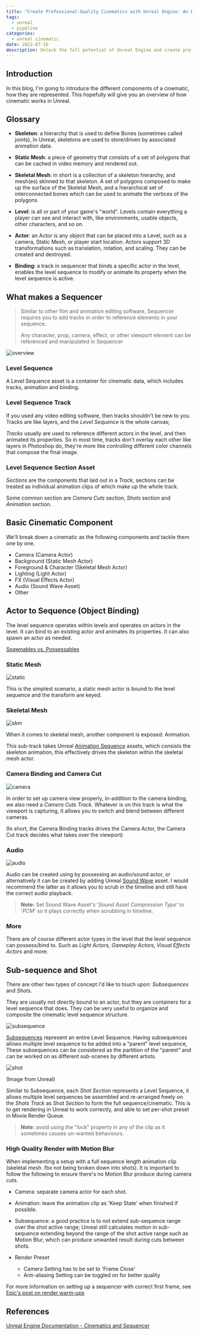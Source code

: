 ```yaml
---
title: "Create Professional-Quality Cinematics with Unreal Engine: An Easy-to-Follow Guide"
tags:
  - unreal
  - pipeline
categories:
  - unreal cinematic
date: 2022-07-16
description: Unlock the full potential of Unreal Engine and create professional-quality cinematics with our easy-to-follow guide. Our step-by-step tutorial provides practical examples and best practices for enhancing your storytelling and creating immersive experiences. Whether you're a beginner or an advanced user, our guide will help you master the techniques needed to take your cinematics to the next level.
---
```


## Introduction

In this blog, I'm going to introduce the different components
of a cinematic, how they are represented. This hopefully will give you an
overview of how cinematic works in Unreal.

## Glossary

- **Skeleton**: a hierarchy that is used to define Bones (sometimes called joints),
In Unreal, skeletons are used to store/driven by associated animation data.

- **Static Mesh**: a piece of geometry that consists of a set of polygons 
that can be cached in video memory and rendered out.

- **Skeletal Mesh**: in short is a collection of a skeleton hierarchy, and mesh(es) skinned to
that skeleton. A set of polygons composed to make up the surface of 
the Skeletal Mesh, and a hierarchical set of interconnected bones 
which can be used to animate the vertices of the polygons

- **Level**: is all or part of your game's "world". Levels contain everything a 
player can see and interact with, like environments, usable objects, 
other characters, and so on.

- **Actor**: an Actor is any object that can be placed into a Level, 
such as a camera, Static Mesh, or player start location. 
Actors support 3D transformations such as translation, rotation, and scaling. 
They can be created and destroyed.

- **Binding**: a track in sequencer that binds a specific actor in the level, enables
the level sequence to modify or animate its property when the level sequence is active.

## What makes a Sequencer

> Similar to other film and animation editing software, Sequencer requires you
> to add tracks in order to reference elements in your sequence.
>
> Any character, prop, camera, effect, or other viewport element can be 
> referenced and manipulated in Sequencer

![overview](https://i.imgur.com/UI68i63.png)

### Level Sequence

A Level Sequence asset is a container for cinematic data, which includes
tracks, animation and binding.

### Level Sequence Track

If you used any video editing software, then tracks shouldn't be new to you.
Tracks are like layers, and the _Level Sequence_ is the whole canvas;

_Tracks_ usually are used to reference different actors in the level, 
and then animated its properties. So in most time, tracks don't overlay each
other like layers in Photoshop do, they're more like controlling 
different color channels that compose the final image.

### Level Sequence Section Asset

_Sections_ are the components that laid out in a _Track_, sections can be treated
as individual animation clips of which make up the whole track.

Some common section are _Camera Cuts_ section, _Shots_ section and _Animation_ section.

## Basic Cinematic Component

We'll break down a cinematic as the following components and tackle them
one by one.

- Camera (Camera Actor)
- Background (Static Mesh Actor)
- Foreground & Character (Skeletal Mesh Actor)
- Lighting (Light Actor)
- FX (Visual Effects Actor)
- Audio (Sound Wave Asset)
- Other


## Actor to Sequence (Object Binding)

The level sequence operates within levels and operates on actors in the level.
It can bind to an existing actor and animates its properties. It can also spawn an actor
as needed.

[Spawnables vs. Possessables](https://docs.unrealengine.com/5.0/en-US/spawn-temporary-actors-in-unreal-engine-cinematics/)

### Static Mesh
![static](https://i.imgur.com/NGIIEAp.png)

This is the simplest scenario, a static mesh actor is bound to the level sequence
and the transform are keyed.

### Skeletal Mesh

![skm](https://i.imgur.com/Rh2kTsR.png)

When it comes to skeletal mesh, another component is exposed: Animation.

This sub-track takes Unreal [Animation Sequence](https://docs.unrealengine.com/5.0/en-US/animation-sequences-in-unreal-engine/) assets, which consists the 
skeleton animation, this effectively drives the skeleton within the skeletal
mesh actor.

### Camera Binding and Camera Cut

![camera](https://i.imgur.com/exrhTgo.png)

In order to set up camera view properly, in-addition to the camera binding,
we also need a _Camera Cuts Track_. Whatever is on this track is what the viewport
is capturing, it allows you to switch and blend between different cameras.

(In short, the Camera Binding tracks drives the Camera Actor, the Camera Cut track decides
what takes over the viewport)

### Audio

![audio](https://i.imgur.com/PNHsLUU.png)

Audio can be created using by possessing an audio/sound actor, or alternatively
it can be created by adding Unreal [Sound Wave](https://docs.unrealengine.com/5.0/en-US/audio-files-in-unreal-engine/) asset. I would recommend
the latter as it allows you to scrub in the timeline and still have the 
correct audio playback.

> **Note:** Set Sound Wave Asset's '_Sound Asset Compression Type_' to '_PCM_' so
> it plays correctly when scrubbing in timeline.

### More

There are of course different actor types in the level that the level sequence
can possess/bind to. Such as _Light Actors, Gameplay Actors, Visual Effects
Actors_ and more.


## Sub-sequence and Shot

There are other two types of concept I'd like to touch upon:
_Subsequences_ and _Shots_.

They are usually not directly bound to an actor, but they are containers for
a level sequence that does. They can be very useful to organize and composite
the cinematic level sequence structure.

![subsequence](https://i.imgur.com/hrVKhin.png)

[Subsequences](https://docs.unrealengine.com/5.0/en-US/cinematic-subscequences-track-in-unreal-engine/) 
represent an entire Level Sequence.
Having subsequences allows multiple level sequence to be added into a "parent" level sequence,
These subsequences can be considered as the partition of the "parent" and can be worked on as different
sub-scenes by different artists.



![shot](https://docs.unrealengine.com/4.27/Images/AnimatingObjects/Sequencer/Overview/TracksShot/Thumbnails.png)

(Image from Unreal)

Similar to Subsequence, each _Shot Section_ represents a Level Sequence,
it allows multiple level sequences be assembled and re-arranged freely on the
_Shots Track_ as Shot _Section_ to form the full sequence/cinematic. This
is to get rendering in Unreal to work correctly, and able to set per-shot
preset in Movie Render Queue.

> **Note:** avoid using the "lock" property in any of the clip as it sometimes causes
> un-wanted behaviours.

### High Quality Render with Motion Blur

When implementing a setup with a full sequence length animation clip 
(skeletal mesh .fbx not being broken down into shots). It is important to follow
the following to ensure there's no Motion Blur produce during camera cuts.

- Camera: separate camera actor for each shot.

- Animation: leave the animation clip as 'Keep State' when finished if possible.

- Subsequence: a good practice is to not extend sub-sequence range over the 
shot active range; Unreal still calculates motion in sub-sequence extending beyond 
the range of the shot active range such as Motion Blur, which can produce
unwanted result during cuts between shots.

- Render Preset
  - Camera Setting has to be set to 'Frame Close'
  - Anti-aliasing Setting can be toggled on for better quality

For more information on setting up a sequencer with correct first frame, see 
[Epic's post on render warm-ups](https://dev.epicgames.com/community/learning/tutorials/l4OR/unreal-engine-movie-render-queue-warmup-and-first-frame-issues)

## References

[Unreal Engine Documentation - Cinematics and Sequencer](https://docs.unrealengine.com/5.0/en-US/cinematics-and-movie-making-in-unreal-engine/)
